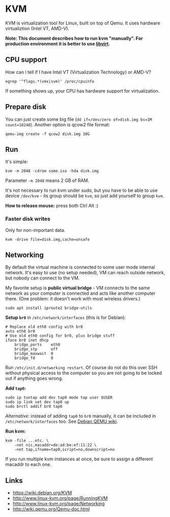 
KVM
===

KVM is virtualization tool for Linux, built on top of Qemu. It uses hardware virtualiztion (Intel VT, AMD-V).

__Note: This document describes how to run kvm "manually". For production environment it is better to use [libvirt](https://github.com/messa/tips/blob/master/Libvirt.md).__


CPU support
-----------

How can I tell if I have Intel VT (Virtualization Technology) or AMD-V?

    egrep '^flags.*(vmx|svm)' /proc/cpuinfo

If something shows up, your CPU has hardware support for virtualization.


Prepare disk
------------

You can just create some big file (`dd if=/dev/zero of=disk.img bs=1M count=10240`).
Another option is qcow2 file format:

    qemu-img create -f qcow2 disk.img 10G


Run
---

It's simple:

    kvm -m 2048 -cdrom some.iso -hda disk.img

Parameter `-m 2048` means 2 GB of RAM.

It's not necessary to run kvm under sudo, but you have to be able to use device `/dev/kvm` - its group should be `kvm`, so just add yourself to group `kvm`.

__How to release mouse:__ press both Ctrl Alt :)

### Faster disk writes

Only for non-important data.

    kvm -drive file=disk.img,cache=unsafe


Networking
----------

By default the virtual machine is connected to some user mode internal network. It's easy to use (no setup needed), VM can reach outside network, but nobody can connect to the VM.

My favorite setup is __public virtual bridge__ - VM connects to the same network as your computer is connected and acts like another computer there. (One problem: it doesn't work with most wireless drivers.)

    sudo apt install iproute2 bridge-utils

__Setup `br0`__ in `/etc/network/interfaces` (this is for Debian):

    # Replace old eth0 config with br0
    auto eth0 br0
    # Use old eth0 config for br0, plus bridge stuff
    iface br0 inet dhcp
        bridge_ports    eth0
        bridge_stp      off
        bridge_maxwait  0
        bridge_fd       0

Run `/etc/init.d/networking restart`.
Of course do not do this over SSH without physical access to the computer so you are not going to be locked out if anything goes wrong.

__Add `tap0`:__

    sudo ip tuntap add dev tap0 mode tap user $USER
    sudo ip link set dev tap0 up
    sudo brctl addif br0 tap0

_Alternative:_
instead of adding `tap0` to `br0` manually,
it can be included in `/etc/network/interfaces` too.
See
[Debian QEMU wiki](https://wiki.debian.org/QEMU#Host_and_guests_on_same_network).

__Run kvm:__

    kvm -file ...etc. \
        -net nic,macaddr=de:ad:be:ef:11:22 \
        -net tap,ifname=tap0,script=no,downscript=no

If you run multiple kvm instances at once, be sure to assign a different macaddr to each one.


Links
-----

- https://wiki.debian.org/KVM
- http://www.linux-kvm.org/page/RunningKVM
- http://www.linux-kvm.org/page/Networking
- http://wiki.qemu.org/Qemu-doc.html
